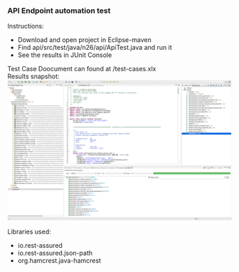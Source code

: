 <h3>API Endpoint automation test</h3>
Instructions:
<ul>
	<li>Download and open project in Eclipse-maven</li>
	<li>Find api/src/test/java/n26/api/ApiTest.java and run it</li>
	<li>See the results in JUnit Console</li>


</ul>

Test Case Doocument can found at /test-cases.xlx</br>
Results snapshot:
![Alt Text](/results.png)

Libraries used:
<ul>
	<li>io.rest-assured</li>
	<li>io.rest-assured.json-path</li>
	<li>org.hamcrest.java-hamcrest</li>


</ul>


